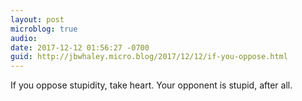 ```yaml
---
layout: post
microblog: true
audio: 
date: 2017-12-12 01:56:27 -0700
guid: http://jbwhaley.micro.blog/2017/12/12/if-you-oppose.html
---
```

If you oppose stupidity, take heart. Your opponent is stupid, after all.
